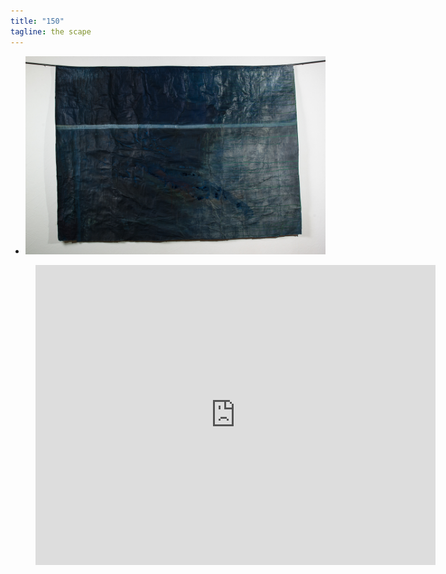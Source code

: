 ```yaml
---
title: "150"
tagline: the scape
---
```




 -  ![bild](the-scape-aber-richtig_web.jpg)
 

<figure class="video vierdrei">
<iframe width="640" height="480" src="https://www.youtube.com/embed/SvkQuANZVIU?version=3&loop=1&playlist=UGDmV3NWu38&rel=0&autohide=1&autoplay=1&controls=0&modestbranding=1&showinfo=0&theme=light" allowfullscreen="allowfullscreen" style="border:none"></iframe>
</figure>
